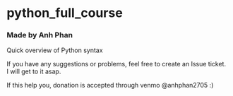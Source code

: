 # python_full_course
### Made by Anh Phan ###
Quick overview of Python syntax

If you have any suggestions or problems, feel free to create an Issue ticket. I will get to it asap.

If this help you, donation is accepted through venmo @anhphan2705 :)


